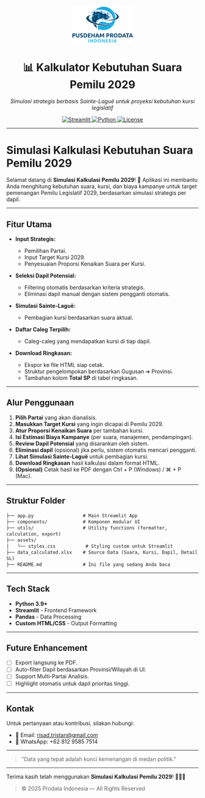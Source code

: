 <p align="center">
  <img src="assets/logo_prodata.png" alt="Prodata Logo" width="160"/>
</p>

<h1 align="center">📊 Kalkulator Kebutuhan Suara Pemilu 2029</h1>
<p align="center"><em>Simulasi strategis berbasis Sainte-Laguë untuk proyeksi kebutuhan kursi legislatif</em></p>

<p align="center">
  <a href="https://streamlit.io/">
    <img src="https://img.shields.io/badge/Built%20with-Streamlit-ff4b4b?style=for-the-badge&logo=streamlit&logoColor=white" alt="Streamlit">
  </a>
  <a href="https://www.python.org/">
    <img src="https://img.shields.io/badge/Python-3.10+-3776AB?style=for-the-badge&logo=python&logoColor=white" alt="Python">
  </a>
  <a href="#">
    <img src="https://img.shields.io/badge/License-Private-important?style=for-the-badge&logo=read-the-docs&logoColor=white" alt="License">
  </a>
</p>

---

# Simulasi Kalkulasi Kebutuhan Suara Pemilu 2029

Selamat datang di **Simulasi Kalkulasi Pemilu 2029**! 🚀
Aplikasi ini membantu Anda menghitung kebutuhan suara, kursi, dan biaya kampanye untuk target pemenangan Pemilu Legislatif 2029, berdasarkan simulasi strategis per dapil.

---

## Fitur Utama

- **Input Strategis:**
  - Pemilihan Partai.
  - Input Target Kursi 2029.
  - Penyesuaian Proporsi Kenaikan Suara per Kursi.

- **Seleksi Dapil Potensial:**
  - Filtering otomatis berdasarkan kriteria strategis.
  - Eliminasi dapil manual dengan sistem pengganti otomatis.

- **Simulasi Sainte-Laguë:**
  - Pembagian kursi berdasarkan suara aktual.

- **Daftar Caleg Terpilih:**
  - Caleg-caleg yang mendapatkan kursi di tiap dapil.

- **Download Ringkasan:**
  - Ekspor ke file HTML siap cetak.
  - Struktur pengelompokan berdasarkan Gugusan ➔ Provinsi.
  - Tambahan kolom **Total SP** di tabel ringkasan.

---

## Alur Penggunaan

1. **Pilih Partai** yang akan dianalisis.
2. **Masukkan Target Kursi** yang ingin dicapai di Pemilu 2029.
3. **Atur Proporsi Kenaikan Suara** per tambahan kursi.
4. **Isi Estimasi Biaya Kampanye** (per suara, manajemen, pendampingan).
5. **Review Dapil Potensial** yang disarankan oleh sistem.
6. **Eliminasi dapil** (opsional) jika perlu, sistem otomatis mencari pengganti.
7. **Lihat Simulasi Sainte-Laguë** untuk pembagian kursi.
8. **Download Ringkasan** hasil kalkulasi dalam format HTML.
9. **(Opsional)** Cetak hasil ke PDF dengan Ctrl + P (Windows) / ⌘ + P (Mac).

---

## Struktur Folder

```plaintext
├── app.py                  # Main Streamlit App
├── components/             # Komponen modular UI
├── utils/                  # Utility functions (formatter, calculation, export)
├── assets/
│   └── styles.css           # Styling custom untuk Streamlit
├── data_calculated.xlsx    # Source Data (Suara, Kursi, Dapil, Detail SL)
├── README.md               # Ini file yang sedang Anda baca
```

---

## Tech Stack

- **Python 3.9+**
- **Streamlit** - Frontend Framework
- **Pandas** - Data Processing
- **Custom HTML/CSS** - Output Formatting

---

## Future Enhancement

- [ ] Export langsung ke PDF.
- [ ] Auto-filter Dapil berdasarkan Provinsi/Wilayah di UI.
- [ ] Support Multi-Partai Analisis.
- [ ] Highlight otomatis untuk dapil prioritas tinggi.

---

## Kontak

Untuk pertanyaan atau kontribusi, silakan hubungi:

- 📧 Email: risad.tristan@gmail.com
- 📱 WhatsApp: +62 812 9585 7514

---

> "Data yang tepat adalah kunci kemenangan di medan politik."

---

Terima kasih telah menggunakan **Simulasi Kalkulasi Pemilu 2029**! 🎉🇮🇩


> © 2025 Prodata Indonesia — All Rights Reserved
